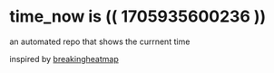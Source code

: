 # time_now is (( 1705935600236 ))

an automated repo that shows the currnent time

inspired by [breakingheatmap](https://github.com/breakingheatmap/breakingheatmap)